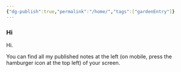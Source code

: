 ```yaml
---
{"dg-publish":true,"permalink":"/home/","tags":["gardenEntry"]}
---
```



### Hi

Hi.

You can find all my published notes at the left (on mobile, press the hamburger icon at the top left) of your screen.
